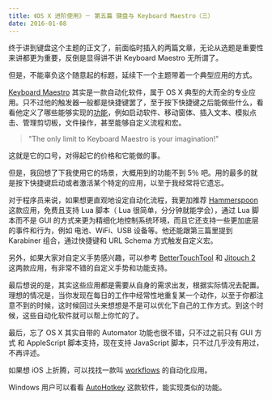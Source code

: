 ```yaml
---
title: 《OS X 进阶使用》－ 第五篇 键盘与 Keyboard Maestro（三）
date: 2016-01-08
---
```


终于讲到键盘这个主题的正文了，前面临时插入的两篇文章，无论从选题是重要性来讲都更为重要，反倒是显得讲不讲 Keyboard Maestro 无所谓了。

但是，不能辜负这个随意起的标题，延续下一个主题带着一个典型应用的方式。

[Keyboard Maestro](http://keyboardmaestro.com) 其实是一款自动化软件，属于 OS X 典型的大而全的专业应用。只不过他的触发器一般都是快捷键罢了，至于按下快捷键之后能做些什么，看看他定义了哪些能够实现的[功能](https://www.keyboardmaestro.com/documentation/7/features.html)，例如启动软件、移动窗体、插入文本、模拟点击、管理剪切板，文件操作，甚至能够自定义流程和宏。

> "The only limit to Keyboard Maestro is your imagination!"

这就是它的口号，对得起它的价格和它能做的事。

但是，我回想了下我使用它的场景，大概用到的功能不到 5％ 吧。用的最多的就是按下快捷键启动或者激活某个特定的应用，以至于我经常将它遗忘。

对于程序员来说，如果想更直观地设定自动化流程，我更加推荐 [Hammerspoon](http://www.hammerspoon.org) 这款应用，免费且支持 Lua 脚本（ Lua 很简单，分分钟就能学会），通过 Lua 脚本而不是 GUI 的方式来更为精细化地控制系统环境，而且它还支持一些更加底层的事件和行为，例如 电池、WiFi、USB 设备等。他还能跟第三篇里提到 Karabiner 组合，通过快捷键和 URL Schema 方式触发自定义宏。

另外，如果大家对自定义手势感兴趣，可以参考 [BetterTouchTool](http://www.boastr.net/) 和 [Jitouch 2](https://www.jitouch.com/) 这两款应用，有非常不错的自定义手势和功能支持。

最后想说的是，其实这些应用都是需要从自身的需求出发，根据实际情况去配置。理想的情况是，当你发现在每日的工作中经常性地重复某一个动作，以至于你都注意不到的时候，这时候回过头来想想是不是可以优化下自己的工作方式。到这个时候，这些自动化软件就可以帮上你忙的了。

最后，忘了 OS X 其实自带的 Automator 功能也很不错，只不过之前只有 GUI 方式 和 AppleScript 脚本支持，现在支持 JavaScript 脚本，只不过几乎没有用过，不再评述。

如果想 iOS 上折腾，可以找找一款叫 [workflows](https://workflow.is) 的自动化应用。

Windows 用户可以看看 [AutoHotkey](https://www.autohotkey.com) 这款软件，能实现类似的功能。